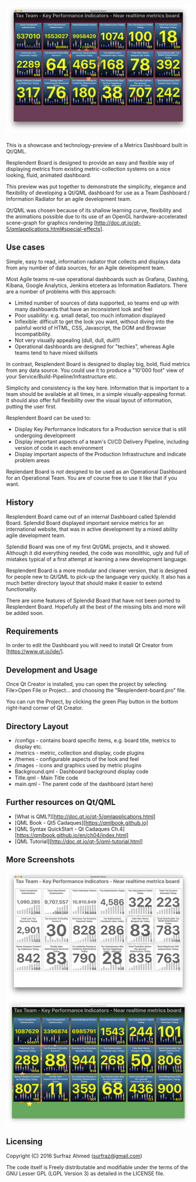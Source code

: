 # ![Resplendent Board](images/screenshot-1.png)

This is a showcase and technology-preview of a Metrics Dashboard built in Qt/QML.

Resplendent Board is designed to provide an easy and flexible way of displaying 
metrics from existing metric-collection systems on a nice looking, fluid, animated
dashboard.

This preview was put together to demonstrate the simplicity, elegance and flexibility
of developing a Qt/QML dashboard for use as a Team Dashboard / Information Radiator
for an agile development team.

Qt/QML was chosen because of its shallow learning curve, flexibility and the animations
possible due to its use of an OpenGL hardware-accelerated scene-graph
for graphics rendering [http://doc.qt.io/qt-5/qmlapplications.html#special-effects].

## Use cases
Simple, easy to read, information radiator that collects and displays data from any
number of data sources, for an Agile development team.

Most Agile teams re-use operational dashboards such as Grafana, Dashing, Kibana, Google
Analytics, Jenkins etcetera as Information Radiators. There are a number of problems 
with this approach:

- Limited number of sources of data supported, so teams end up with many
dashboards that have an inconsistent look and feel
- Poor usability: e.g. small detail, too much infomation displayed
- Inflexible: difficult to get the look you want, without diving into the painful
world of HTML, CSS, Javascript, the DOM and Browser Incompatibility.
- Not very visually appealing (dull, dull, dull!!)
- Operational dashboards are designed for "techies", whereas Agile teams tend to have
mixed skillsets

In contrast, Resplendent Board is designed to display big, bold, fluid metrics from any
data source. You could use it to produce a "10'000 foot" view of your
Service/Build-Pipeline/Infrastructure etc.

Simplicity and consistency is the key here. Information that is important to a team
should be available at all times, in a simple visually-appealing format. It should also
offer full flexibility over the visual layout of information, putting the user first.

Resplendent Board can be used to:

- Display Key Performance Indicators for a Production service that is still undergoing
development
- Display important aspects of a team's CI/CD Delivery Pipeline, including version of
code in each environment
- Display important aspects of the Production Infrastructure and indicate problem areas

Replendant Board is *not* designed to be used as an Operational Dashboard for an
Operational Team. You are of course free to use it like that if you want.

## History
Resplendent Board came out of an internal Dashboard called Splendid Board. Splendid Board
displayed important service metrics for an international website, that was in active
development by a mixed ability agile development team.

Splendid Board was one of my first Qt/QML projects, and it showed. Although it did
everything needed, the code was monolithic, ugly and full of mistakes typical of a first
attempt at learning a new development language.

Resplendent Board is a more modular and cleaner version, that is designed for people new to
Qt/QML to pick-up the language very quickly. It also has a much better directory layout that
should make it easier to extend functionality.

There are some features of Splendid Board that have not been ported to Resplendent Board.
Hopefully all the best of the missing bits and more will be added soon.

## Requirements

In order to edit the Dashboard you will need to install Qt Creator from [https://www.qt.io/ide/].

## Development and Usage

Once Qt Creator is installed, you can open the project by selecting File>Open File or Project...
and choosing the "Resplendent-board.pro" file.

You can run the Project, by clicking the green Play button in the bottom right-hand corner of
Qt Creator.

## Directory Layout
- /configs - contains board specific items, e.g. board title, metrics to display etc.
- /metrics - metric, collection and display, code plugins
- /themes  - configurable aspects of the look and feel
- /images  - icons and graphics used by metric plugins
- Background.qml - Dashboard background display code
- Title.qml      - Main Title code
- main.qml       - The parent code of the dashboard (start here)

## Further resources on Qt/QML
- [What is QML?][http://doc.qt.io/qt-5/qmlapplications.html]
- [QML Book - Qt5 Cadaques][https://qmlbook.github.io]
- [QML Syntax QuickStart - Qt Cadaques Ch.4][https://qmlbook.github.io/en/ch04/index.html]
- [QML Tutorial][http://doc.qt.io/qt-5/qml-tutorial.html]

## More Screenshots
![Resplendent Board](images/screenshot-2.png)
![Resplendent Board](images/screenshot-3.png)

## Licensing

Copyright (C) 2016 Surfraz Ahmed (surfraz@gmail.com)

The code itself is Freely distributable and modifiable under the terms of the GNU
Lesser GPL (LGPL Version 3) as detailed in the LICENSE file.
